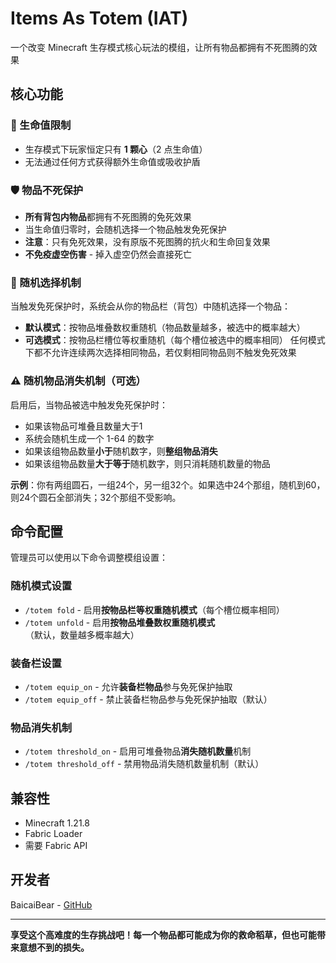 # Items As Totem (IAT)

一个改变 Minecraft 生存模式核心玩法的模组，让所有物品都拥有不死图腾的效果

## 核心功能

### 🎯 生命值限制
- 生存模式下玩家恒定只有 **1 颗心**（2 点生命值）
- 无法通过任何方式获得额外生命值或吸收护盾

### 🛡️ 物品不死保护
- **所有背包内物品**都拥有不死图腾的免死效果
- 当生命值归零时，会随机选择一个物品触发免死保护
- **注意**：只有免死效果，没有原版不死图腾的抗火和生命回复效果
- **不免疫虚空伤害** - 掉入虚空仍然会直接死亡

### 🎲 随机选择机制
当触发免死保护时，系统会从你的物品栏（背包）中随机选择一个物品：
- **默认模式**：按物品堆叠数权重随机（物品数量越多，被选中的概率越大）
- **可选模式**：按物品栏槽位等权重随机（每个槽位被选中的概率相同）
任何模式下都不允许连续两次选择相同物品，若仅剩相同物品则不触发免死效果

### ⚠️ 随机物品消失机制（可选）
启用后，当物品被选中触发免死保护时：
- 如果该物品可堆叠且数量大于1
- 系统会随机生成一个 1-64 的数字
- 如果该组物品数量**小于**随机数字，则**整组物品消失**
- 如果该组物品数量**大于等于**随机数字，则只消耗随机数量的物品

**示例**：你有两组圆石，一组24个，另一组32个。如果选中24个那组，随机到60，则24个圆石全部消失；32个那组不受影响。

## 命令配置

管理员可以使用以下命令调整模组设置：

### 随机模式设置
- `/totem fold` - 启用**按物品栏等权重随机模式**（每个槽位概率相同）
- `/totem unfold` - 启用**按物品堆叠数权重随机模式**（默认，数量越多概率越大）

### 装备栏设置
- `/totem equip_on` - 允许**装备栏物品**参与免死保护抽取
- `/totem equip_off` - 禁止装备栏物品参与免死保护抽取（默认）

### 物品消失机制
- `/totem threshold_on` - 启用可堆叠物品**消失随机数量**机制
- `/totem threshold_off` - 禁用物品消失随机数量机制（默认）

## 兼容性
- Minecraft 1.21.8
- Fabric Loader
- 需要 Fabric API

## 开发者
BaicaiBear - [GitHub](https://github.com/BaicaiBear)

---

**享受这个高难度的生存挑战吧！每一个物品都可能成为你的救命稻草，但也可能带来意想不到的损失。**
